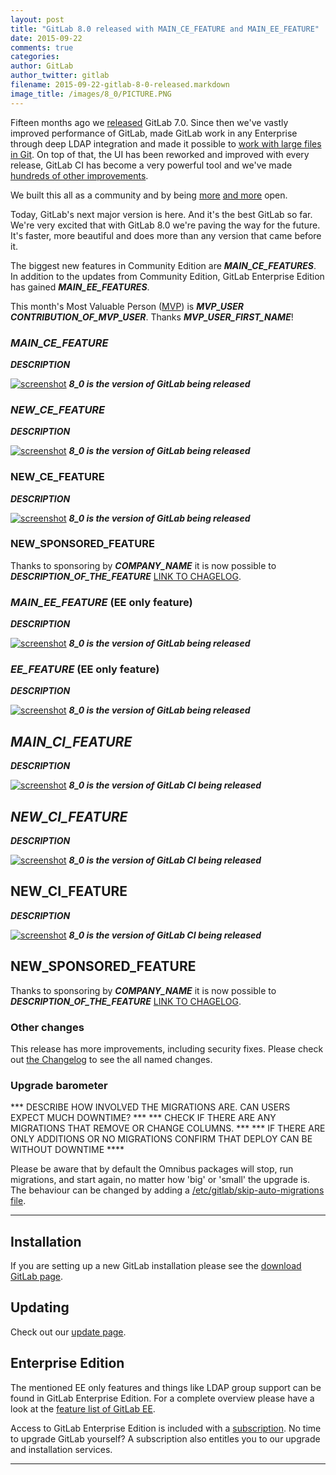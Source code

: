 ```yaml
---
layout: post
title: "GitLab 8.0 released with MAIN_CE_FEATURE and MAIN_EE_FEATURE"
date: 2015-09-22
comments: true
categories:
author: GitLab
author_twitter: gitlab
filename: 2015-09-22-gitlab-8-0-released.markdown
image_title: /images/8_0/PICTURE.PNG
---
```


Fifteen months ago we [released](https://about.gitlab.com/2014/06/22/gitlab-7-dot-0-released/)
GitLab 7.0. Since then we've vastly improved performance of GitLab,
made GitLab work in any Enterprise through deep LDAP integration and
made it possible to [work with large files in Git](http://doc.gitlab.com/ee/workflow/git_annex.html).
On top of that, the UI has been reworked and improved with every release,
GitLab CI has become a very powerful tool and we've made [hundreds of other improvements](https://gitlab.com/gitlab-org/gitlab-ce/blob/master/CHANGELOG).

We built this all as a community and by being [more](https://about.gitlab.com/2015/05/22/gitlab-7-11-released/)
[and more](https://about.gitlab.com/2015/08/03/almost-everything-we-do-is-now-open/) open.

Today, GitLab's next major version is here. And it's the best GitLab so far.
We're very excited that with GitLab 8.0 we're paving the way for the future.
It's faster, more beautiful and does more than any version that came before it.

The biggest new features in Community Edition are ***MAIN_CE_FEATURES***.
In addition to the updates from Community Edition, GitLab Enterprise Edition has gained ***MAIN_EE_FEATURES***.

This month's Most Valuable Person ([MVP](https://about.gitlab.com/mvp/)) is ***MVP_USER*** ***CONTRIBUTION_OF_MVP_USER***.
Thanks ***MVP_USER_FIRST_NAME***!

<!--more-->

### ***MAIN_CE_FEATURE***

***DESCRIPTION***

[![screenshot](/images/8_0/feature.png)](/images/8_0/feature.png) ***8_0 is the version of GitLab being released***


### ***NEW_CE_FEATURE***

***DESCRIPTION***

[![screenshot](/images/8_0/feature.png)](/images/8_0/feature.png) ***8_0 is the version of GitLab being released***


### NEW_CE_FEATURE

***DESCRIPTION***

[![screenshot](/images/8_0/feature.png)](/images/8_0/feature.png) ***8_0 is the version of GitLab being released***

### NEW_SPONSORED_FEATURE

Thanks to sponsoring by ***COMPANY_NAME*** it is now possible to ***DESCRIPTION_OF_THE_FEATURE*** [LINK TO CHAGELOG](https://gitlab.com/gitlab-org/gitlab-ce/blob/8-0-stable/CHANGELOG#L18).

### ***MAIN_EE_FEATURE*** (EE only feature)

***DESCRIPTION***

[![screenshot](/images/8_0/feature.png)](/images/8_0/feature.png) ***8_0 is the version of GitLab being released***

### ***EE_FEATURE*** (EE only feature)

***DESCRIPTION***

[![screenshot](/images/8_0/feature.png)](/images/8_0/feature.png) ***8_0 is the version of GitLab being released***


## ***MAIN_CI_FEATURE***

***DESCRIPTION***

[![screenshot](/images/8_0/feature.png)](/images/8_0/feature.png) ***8_0 is the version of GitLab CI being released***


## ***NEW_CI_FEATURE***

***DESCRIPTION***

[![screenshot](/images/8_0/feature.png)](/images/8_0/feature.png) ***8_0 is the version of GitLab CI being released***


## NEW_CI_FEATURE

***DESCRIPTION***

[![screenshot](/images/8_0/feature.png)](/images/8_0/feature.png) ***8_0 is the version of GitLab CI being released***

## NEW_SPONSORED_FEATURE

Thanks to sponsoring by ***COMPANY_NAME*** it is now possible to ***DESCRIPTION_OF_THE_FEATURE*** [LINK TO CHAGELOG](https://gitlab.com/gitlab-org/gitlab-ce/blob/8-0-stable/CHANGELOG#L18).

### Other changes

This release has more improvements, including security fixes. Please check out [the Changelog](https://gitlab.com/gitlab-org/gitlab-ce/blob/master/CHANGELOG) to see the all named changes.


### Upgrade barometer


*** DESCRIBE HOW INVOLVED THE MIGRATIONS ARE. CAN USERS EXPECT MUCH DOWNTIME? ***
*** CHECK IF THERE ARE ANY MIGRATIONS THAT REMOVE OR CHANGE COLUMNS. ***
*** IF THERE ARE ONLY ADDITIONS OR NO MIGRATIONS CONFIRM THAT DEPLOY CAN BE WITHOUT DOWNTIME ****

Please be aware that by default the Omnibus packages will stop, run
migrations, and start again, no matter how 'big' or 'small' the
upgrade is. The behaviour can be changed by adding a
[/etc/gitlab/skip-auto-migrations
file](http://doc.gitlab.com/omnibus/update/README.html).

- - -

## Installation

If you are setting up a new GitLab installation please see the
[download GitLab page](https://about.gitlab.com/installation/).

## Updating

Check out our [update page](https://about.gitlab.com/update/).

## Enterprise Edition

The mentioned EE only features and things like LDAP group support can be found in GitLab Enterprise Edition.
For a complete overview please have a look at the [feature list of GitLab EE](http://www.gitlab.com/gitlab-ee/).

Access to GitLab Enterprise Edition is included with a [subscription](http://www.gitlab.com/pricing/).
No time to upgrade GitLab yourself?
A subscription also entitles you to our upgrade and installation services.

- - -

